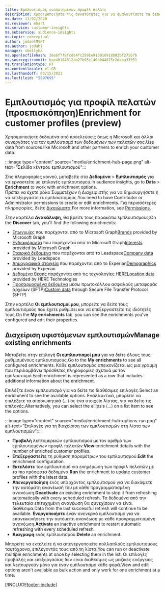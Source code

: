 ```yaml
---
title: Εμπλουτισμός ενοποιημένων προφίλ πελάτη
description: Χρησιμοποιήστε τις δυνατότητες για να εμπλουτίσετε τα δεδομένα των πελατών σας.
ms.date: 11/02/2020
ms.reviewer: mhart
ms.service: customer-insights
ms.subservice: audience-insights
ms.topic: conceptual
author: jodahlMSFT
ms.author: jodahl
manager: shellyha
ms.openlocfilehash: 36e6f7f8fcd64fc2591e913910918b83bf27567b
ms.sourcegitcommit: bae40184312ab27b95c140a044875c2daea37951
ms.translationtype: HT
ms.contentlocale: el-GR
ms.lasthandoff: 03/15/2021
ms.locfileid: "5597695"
---
```

# <a name="enrichment-for-customer-profiles-preview"></a><span data-ttu-id="ef9d2-103">Εμπλουτισμός για προφίλ πελατών (προεπισκόπηση)</span><span class="sxs-lookup"><span data-stu-id="ef9d2-103">Enrichment for customer profiles (preview)</span></span>

<span data-ttu-id="ef9d2-104">Χρησιμοποιήστε δεδομένα από προελεύσεις όπως η Microsoft και άλλοι συνεργάτες για τον εμπλουτισμό των δεδομένων των πελατών σας.</span><span class="sxs-lookup"><span data-stu-id="ef9d2-104">Use data from sources like Microsoft and other partners to enrich your customer data.</span></span>

:::image type="content" source="media/enrichment-hub-page.png" alt-text="Σελίδα κέντρου εμπλουτισμού":::

<span data-ttu-id="ef9d2-106">Στις πληροφορίες κοινού, μεταβείτε στα **Δεδομένα** > **Εμπλουτισμός** για να εργαστείτε με επιλογές εμπλουτισμού.</span><span class="sxs-lookup"><span data-stu-id="ef9d2-106">In audience insights, go to **Data** > **Enrichment** to work with enrichment options.</span></span>    
<span data-ttu-id="ef9d2-107">Πρέπει να έχετε ρόλο Συμμετέχων ή Διαχειριστής για να δημιουργήσετε ή να επεξεργαστείτε εμπλουτισμούς.</span><span class="sxs-lookup"><span data-stu-id="ef9d2-107">You need to have Contributor or Administrator permissions to create or edit enrichments.</span></span> <span data-ttu-id="ef9d2-108">Για περισσότερες πληροφορίες, δείτε [Δικαιώματα](permissions.md).</span><span class="sxs-lookup"><span data-stu-id="ef9d2-108">For more information, see [Permissions](permissions.md).</span></span>

<span data-ttu-id="ef9d2-109">Στην καρτέλα **Ανακάλυψη**, θα βρείτε τους παρακάτω εμπλουτισμούς:</span><span class="sxs-lookup"><span data-stu-id="ef9d2-109">On the **Discover** tab, you'll find the following enrichments:</span></span>

- <span data-ttu-id="ef9d2-110">[Επωνυμίες](enrichment-microsoft-graph.md) που παρέχονται από το Microsoft Graph</span><span class="sxs-lookup"><span data-stu-id="ef9d2-110">[Brands](enrichment-microsoft-graph.md) provided by Microsoft Graph</span></span>
- <span data-ttu-id="ef9d2-111">[Ενδιαφέροντα](enrichment-microsoft-graph.md) που παρέχονται από το Microsoft Graph</span><span class="sxs-lookup"><span data-stu-id="ef9d2-111">[Interests](enrichment-microsoft-graph.md) provided by Microsoft Graph</span></span>
- <span data-ttu-id="ef9d2-112">[Εταιρικά δεδομένα](enrichment-leadspace.md) που παρέχονται από το Leadspace</span><span class="sxs-lookup"><span data-stu-id="ef9d2-112">[Company data](enrichment-leadspace.md) provided by Leadspace</span></span>
- <span data-ttu-id="ef9d2-113">[Δημογραφικά στοιχεία](enrichment-experian.md) που παρέχονται από το Experian</span><span class="sxs-lookup"><span data-stu-id="ef9d2-113">[Demographics](enrichment-experian.md) provided by Experian</span></span>
- <span data-ttu-id="ef9d2-114">[Δεδομένα θέσης](enrichment-here.md) παρέχονται από τις τεχνολογίες HERE</span><span class="sxs-lookup"><span data-stu-id="ef9d2-114">[Location data](enrichment-here.md) provided by HERE Technologies</span></span>
- <span data-ttu-id="ef9d2-115">[Προσαρμοσμένα δεδομένα](enrichment-SFTP-custom-import.md) μέσω πρωτοκόλλου ασφαλούς μεταφοράς αρχείων (SFTP)</span><span class="sxs-lookup"><span data-stu-id="ef9d2-115">[Custom data](enrichment-SFTP-custom-import.md) through Secure File Transfer Protocol (SFTP)</span></span>

<span data-ttu-id="ef9d2-116">Στην καρτέλα **Οι εμπλουτισμοί μου**, μπορείτε να δείτε τους εμπλουτισμούς που έχετε ρυθμίσει και να επεξεργαστείτε τις ιδιότητές τους.</span><span class="sxs-lookup"><span data-stu-id="ef9d2-116">On the **My enrichments** tab, you can see the enrichments you've configured and edit their properties.</span></span>

## <a name="manage-existing-enrichments"></a><span data-ttu-id="ef9d2-117">Διαχείριση υφιστάμενων εμπλουτισμών</span><span class="sxs-lookup"><span data-stu-id="ef9d2-117">Manage existing enrichments</span></span>

<span data-ttu-id="ef9d2-118">Μεταβείτε στην επιλογή **Οι εμπλουτισμοί μου** για να δείτε όλους τους ρυθμισμένους εμπλουτισμούς.</span><span class="sxs-lookup"><span data-stu-id="ef9d2-118">Go to the **My enrichments** to see all configured enrichments.</span></span> <span data-ttu-id="ef9d2-119">Κάθε εμπλουτισμός απεικονίζεται ως μια γραμμή που περιλαμβάνει πρόσθετες πληροφορίες σχετικά με τον εμπλουτισμό.</span><span class="sxs-lookup"><span data-stu-id="ef9d2-119">Each enrichment is represented as a row that includes additional information about the enrichment.</span></span>

<span data-ttu-id="ef9d2-120">Επιλέξτε έναν εμπλουτισμό για να δείτε τις διαθέσιμες επιλογές.</span><span class="sxs-lookup"><span data-stu-id="ef9d2-120">Select an enrichment to see the available options.</span></span> <span data-ttu-id="ef9d2-121">Εναλλακτικά, μπορείτε να επιλέξετε τα αποσιωπητικά (...) σε ένα στοιχείο λίστας, για να δείτε τις επιλογές.</span><span class="sxs-lookup"><span data-stu-id="ef9d2-121">Alternatively, you can select the ellipsis (...) on a list item to see the options.</span></span>

:::image type="content" source="media/enrichment-hub-options-run.png" alt-text="Επιλογές για τη διαχείριση των εμπλουτισμών στη λίστα των εμπλουτισμών":::

- <span data-ttu-id="ef9d2-123">**Προβολή** λεπτομερειών εμπλουτισμού με τον αριθμό των εμπλουτισμένων προφίλ πελατών.</span><span class="sxs-lookup"><span data-stu-id="ef9d2-123">**View** enrichment details with the number of enriched customer profiles.</span></span>
- <span data-ttu-id="ef9d2-124">**Επεξεργαστείτε** τη ρύθμιση παραμέτρων του εμπλουτισμού.</span><span class="sxs-lookup"><span data-stu-id="ef9d2-124">**Edit** the enrichment configuration.</span></span>
- <span data-ttu-id="ef9d2-125">**Εκτελέστε** τον εμπλουτισμό για ενημέρωση των προφίλ πελατών με τα πιο πρόσφατα δεδομένα.</span><span class="sxs-lookup"><span data-stu-id="ef9d2-125">**Run** the enrichment to update customer profiles with the latest data.</span></span>
- <span data-ttu-id="ef9d2-126">**Απενεργοποίηση** ενός υπάρχοντος εμπλουτισμού για να διακόψετε την αυτόματη ανανέωσή του με κάθε προγραμματισμένη ανανέωση.</span><span class="sxs-lookup"><span data-stu-id="ef9d2-126">**Deactivate** an existing enrichment to stop it from refreshing automatically with every scheduled refresh.</span></span> <span data-ttu-id="ef9d2-127">Τα δεδομένα από την τελευταία επιτυχημένη ανανέωση θα συνεχίσουν να είναι διαθέσιμα.</span><span class="sxs-lookup"><span data-stu-id="ef9d2-127">Data from the last successful refresh will continue to be available.</span></span> <span data-ttu-id="ef9d2-128">**Ενεργοποιήστε** έναν ανενεργό εμπλουτισμό για να επανεκκινήσετε την αυτόματη ανανέωση με κάθε προγραμματισμένη ανανέωση.</span><span class="sxs-lookup"><span data-stu-id="ef9d2-128">**Activate** an inactive enrichment to restart automatic refreshing with every scheduled refresh.</span></span>
- <span data-ttu-id="ef9d2-129">**Διαγραφή** ενός εμπλουτισμού.</span><span class="sxs-lookup"><span data-stu-id="ef9d2-129">**Delete** an enrichment.</span></span>

<span data-ttu-id="ef9d2-130">Μπορείτε να εκτελείτε ή να απενεργοποιείτε πολλαπλούς εμπλουτισμούς ταυτόχρονα, επιλέγοντάς τους από τη λίστα.</span><span class="sxs-lookup"><span data-stu-id="ef9d2-130">You can run or deactivate multiple enrichments at once by selecting them in the list.</span></span> <span data-ttu-id="ef9d2-131">Οι επιλογές προβολής και επεξεργασίας δεν είναι διαθέσιμες ως μαζικές ενέργειες και λειτουργούν μόνο για έναν εμπλουτισμό κάθε φορά.</span><span class="sxs-lookup"><span data-stu-id="ef9d2-131">View and edit options aren't available as bulk action and only work for one enrichment at a time.</span></span>


[!INCLUDE[footer-include](../includes/footer-banner.md)]